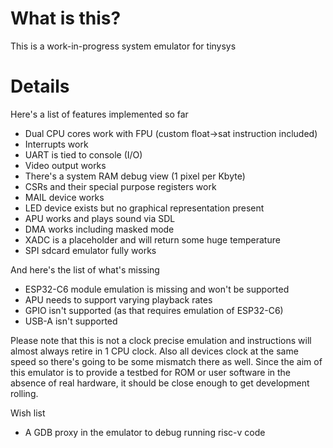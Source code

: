 # What is this?

This is a work-in-progress system emulator for tinysys

# Details

Here's a list of features implemented so far

- Dual CPU cores work with FPU (custom float->sat instruction included)
- Interrupts work
- UART is tied to console (I/O)
- Video output works
- There's a system RAM debug view (1 pixel per Kbyte)
- CSRs and their special purpose registers work
- MAIL device works
- LED device exists but no graphical representation present
- APU works and plays sound via SDL
- DMA works including masked mode
- XADC is a placeholder and will return some huge temperature
- SPI sdcard emulator fully works

And here's the list of what's missing

- ESP32-C6 module emulation is missing and won't be supported
- APU needs to support varying playback rates
- GPIO isn't supported (as that requires emulation of ESP32-C6)
- USB-A isn't supported

Please note that this is not a clock precise emulation and instructions will almost always retire in 1 CPU clock. Also all devices clock at the same speed so there's going to be some mismatch there as well. Since the aim of this emulator is to provide a testbed for ROM or user software in the absence of real hardware, it should be close enough to get development rolling.

Wish list

- A GDB proxy in the emulator to debug running risc-v code
